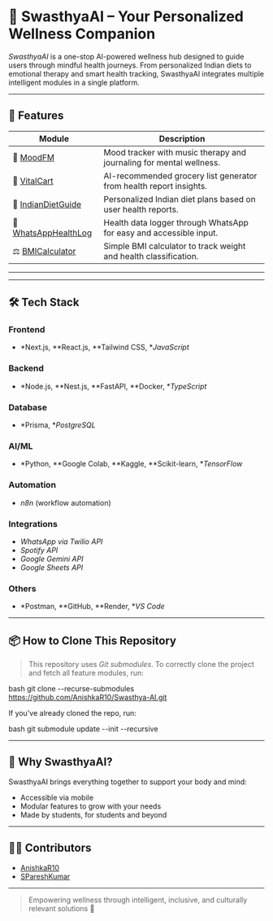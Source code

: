 # 🧠 SwasthyaAI – Your Personalized Wellness Companion

*SwasthyaAI* is a one-stop AI-powered wellness hub designed to guide users through mindful health journeys. From personalized Indian diets to emotional therapy and smart health tracking, SwasthyaAI integrates multiple intelligent modules in a single platform.

---

## 🚀 Features

| Module | Description |
|--------|-------------|
| 🧠 [MoodFM](https://github.com/SPareshKumar/Mood.FM) | Mood tracker with music therapy and journaling for mental wellness. |
| 🛒 [VitalCart](https://github.com/AnishkaR10/VitalCart) | AI-recommended grocery list generator from health report insights. |
| 🥗 [IndianDietGuide](https://github.com/AnishkaR10/Indian-Diet-Guide) | Personalized Indian diet plans based on user health reports. |
| 📱 [WhatsAppHealthLog](https://github.com/SPareshKumar/Smart-Health-Log-via-WhatsApp) | Health data logger through WhatsApp for easy and accessible input. |
| ⚖ [BMICalculator](https://github.com/AnishkaR10/BMI-Calculator) | Simple BMI calculator to track weight and health classification. |

---

---

## 🛠 Tech Stack

### Frontend
- *Next.js, **React.js, **Tailwind CSS, **JavaScript*

### Backend
- *Node.js, **Nest.js, **FastAPI, **Docker, **TypeScript*

### Database
- *Prisma, **PostgreSQL*

### AI/ML
- *Python, **Google Colab, **Kaggle, **Scikit-learn, **TensorFlow*

### Automation
- *n8n* (workflow automation)

### Integrations
- *WhatsApp via Twilio API*
- *Spotify API*
- *Google Gemini API*
- *Google Sheets API*

### Others
- *Postman, **GitHub, **Render, **VS Code*

---

## 📦 How to Clone This Repository

> This repository uses *Git submodules*. To correctly clone the project and fetch all feature modules, run:

bash
git clone --recurse-submodules https://github.com/AnishkaR10/Swasthya-AI.git


If you've already cloned the repo, run:

bash
git submodule update --init --recursive


---

## 🤖 Why SwasthyaAI?

SwasthyaAI brings everything together to support your body and mind:
- Accessible via mobile
- Modular features to grow with your needs
- Made by students, for students and beyond

---

## 🧑‍💻 Contributors

- [AnishkaR10](https://github.com/AnishkaR10)
- [SPareshKumar](https://github.com/SPareshKumar)

---

> Empowering wellness through intelligent, inclusive, and culturally relevant solutions 🌱
